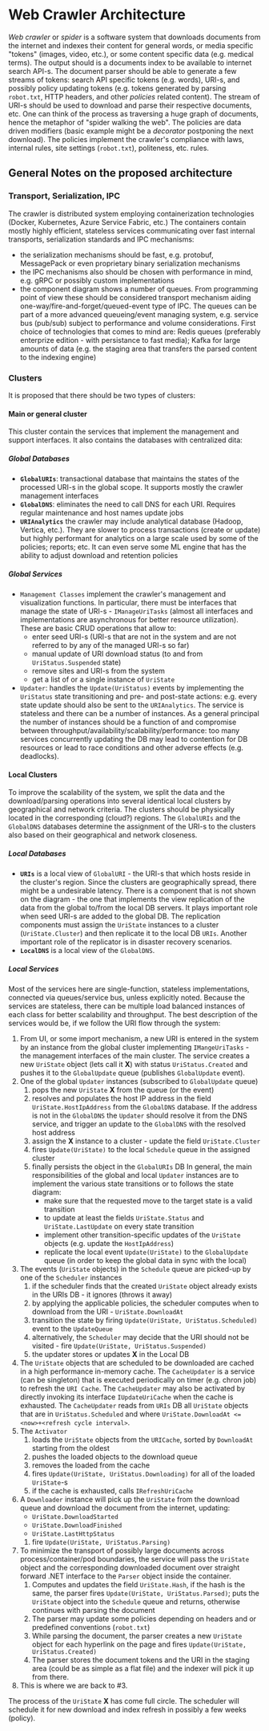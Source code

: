 # Web Crawler Architecture

*Web crawler* or *spider* is a software system that downloads documents from the internet and indexes their content for general words, or media specific "tokens" (images, video, etc.), or some content specific data (e.g. medical terms). The output should is a documents index to be available to internet search API-s. The document parser should be able to generate a few streams of tokens: search API specific tokens (e.g. words), URI-s, and possibly policy updating tokens (e.g. tokens generated by parsing `robot.txt`, HTTP headers, and other *policies* related content). The stream of URI-s should be used to download and parse their respective documents, etc. One can think of the process as traversing a huge graph of documents, hence the metaphor of "spider walking the web". The policies are data driven modifiers (basic example might be a *decorator* postponing the next download). The policies implement the crawler's compliance with laws, internal rules, site settings (`robot.txt`), politeness, etc. rules.

## General Notes on the proposed architecture

### Transport, Serialization, IPC

The crawler is distributed system employing containerization technologies (Docker, Kubernetes, Azure Service Fabric, etc.) The containers contain mostly highly efficient, stateless services communicating over fast internal transports, serialization standards and IPC mechanisms:

- the serialization mechanisms should be fast, e.g. protobuf, MessagePack or even proprietary binary serialization mechanisms
- the IPC mechanisms also should be chosen with performance in mind, e.g. gRPC or possibly custom implementations
- the component diagram shows a number of queues. From programming point of view these should be considered transport mechanism aiding one-way/fire-and-forget/queued-event type of IPC.
  The queues can be part of a more advanced queueing/event managing system, e.g. service bus (pub/sub) subject to performance and volume considerations. First choice of technologies that comes to mind are: Redis queues (preferably enterprize edition - with persistance to fast media); Kafka for large amounts of data (e.g. the staging area that transfers the parsed content to the indexing engine)

### Clusters

It is proposed that there should be two types of clusters:

#### Main or general cluster

This cluster contain the services that implement the management and support interfaces. It also contains the databases with centralized dita:

##### Global Databases

- **`GlobalURIs`**: transactional database that maintains the states of the processed URI-s in the global scope. It supports mostly the crawler management interfaces
- **`GlobalDNS`**: eliminates the need to call DNS for each URI. Requires regular maintenance and host names update jobs
- **`URIAnalytics`** the crawler may include analytical database (Hadoop, Vertica, etc.). They are slower to process transactions (create or update) but highly performant for analytics on a large scale used by some of the policies; reports; etc. It can even serve some ML engine that has the ability to adjust download and retention policies

##### Global Services

- `Management Classes` implement the crawler's management and visualization functions. In particular, there must be interfaces that manage the state of URI-s - `IManageUriTasks` (almost all interfaces and implementations are asynchronous for better resource utilization). These are basic CRUD operations that allow to:
  - enter seed URI-s (URI-s that are not in the system and are not referred to by any of the managed URI-s so far)
  - manual update of URI download status (to and from `UriStatus.Suspended` state)
  - remove sites and URI-s from the system
  - get a list of or a single instance of `UriState`
- `Updater`: handles the `Update(UriStatus)` events by implementing the `UriStatus` state transitioning and pre- and post-state actions: e.g. every state update should also be sent to the `URIAnalytics`. The service is stateless and there can be a number of instances. As a general principal the number of instances should be a function of and compromise between throughput/availability/scalability/performance: too many services concurrently updating the DB may lead to contention for DB resources or lead to race conditions and other adverse effects (e.g. deadlocks).

#### Local Clusters

To improve the scalability of the system, we split the data and the download/parsing operations into several identical local clusters by geographical and network criteria. The clusters should be physically located in the corresponding (cloud?) regions. The `GlobalURIs` and the `GlobalDNS` databases determine the assignment of the URI-s to the clusters also based on their geographical and network closeness.

##### Local Databases

- **`URIs`** is a local view of `GlobalURI` - the URI-s that which hosts reside in the cluster's region. Since the clusters are geographically spread, there might be a undesirable latency. There is a component that is not shown on the diagram - the one that implements the view replication of the data from the global to/from the local DB servers. It plays important role when seed URI-s are added to the global DB. The replication components must assign the `UriState` instances to a cluster (`UriState.Cluster`) and then replicate it to the local DB `URIs`. Another important role of the replicator is in disaster recovery scenarios.
- **`LocalDNS`** is a local view of the `GlobalDNS`.

##### Local Services

Most of the services here are single-function, stateless implementations, connected via queues/service bus, unless explicitly noted. Because the services are stateless, there can be multiple load balanced instances of each class for better scalability and throughput. The best description of the services would be, if we follow the URI flow through the system:

1. From UI, or some import mechanism, a new URI is entered in the system by an instance from the global cluster implementing `IMangeUriTasks` - the management interfaces of the main cluster. The service creates a new `UriState` object (lets call it ****X****) with status `UriStatus.Created` and pushes it to the `GlobalUpdate` queue (publishes `GlobalUpdate` event).
1. One of the global `Updater` instances (subscribed to `GlobalUpdate` queue)
   1. pops the new `UriState` **X** from the queue (or the event)
   1. resolves and populates the host IP address in the field `UriState.HostIpAddress` from the `GlobalDNS` database. If the address is not in the `GlobalDNS` the `Updater` should resolve it from the DNS service, and trigger an update to the `GlobalDNS` with the resolved host address
   1. assign the **X** instance to a cluster - update the field `UriState.Cluster`
   1. fires `Update(UriState)` to the local `Schedule` queue in the assigned cluster
   1. finally persists the object in the `GlobalURIs` DB
    In general, the main responsibilities of the global and local `Updater` instances are to implement the various state transitions or to follows the state diagram:
      - make sure that the requested move to the target state is a valid transition
      - to update at least the fields `UriState.Status` and  `UriState.LastUpdate` on every state transition
      - implement other transition-specific updates of the `UriState` objects (e.g. update the `HostIpAddress`)
      - replicate the local event `Update(UriState)` to the `GlobalUpdate` queue (in order to keep the global data in sync with the local)
1. The events (`UriState` objects) in the `Schedule` queue are picked-up by one of the `Scheduler` instances
   1. if the scheduler finds that the created `UriState` object already exists in the URIs DB - it ignores (throws it away)
   1. by applying the applicable policies, the scheduler computes when to download from the URI - `UriState.DownloadAt`
   1. transition the state by firing `Update(UriState, UriStatus.Scheduled)` event to the `UpdateQueue`
   1. alternatively, the `Scheduler` may decide that the URI should not be visited - fire `Update(UriState, UriStatus.Suspended)`
   1. the updater stores or updates **X** in the Local DB
1. The `UriState` objects that are scheduled to be downloaded are cached in a high performance in-memory cache. The `CacheUpdater` is a service (can be singleton) that is executed periodically on timer (e.g. chron job) to refresh the `URI Cache`. The `CacheUpdater` may also be activated by directly invoking its interface `IUpdateUriCache` when the cache is exhausted. The `CacheUpdater` reads from `URIs` DB all `UriState` objects that are in `UriStatus.Scheduled` and where `UriState.DownloadAt <= <now>+<refresh cycle interval>`.
1. The `Activator`
   1. loads the `UriState` objects from the `URICache`, sorted by `DownloadAt` starting from the oldest
   1. pushes the loaded objects to the download queue
   1. removes the loaded from the cache
   1. fires `Update(UriState, UriStatus.Downloading)` for all of the loaded `UriState`-s
   1. if the cache is exhausted, calls `IRefreshUriCache`
1. A `Downloader` instance will pick up the `UriState` from the download queue and download the document from the internet, updating:
   - `UriState.DownloadStarted`
   - `UriState.DownloadFinished`
   - `UriState.LastHttpStatus`
   1. fire `Update(UriState, UriStatus.Parsing)`
1. To minimize the transport of possibly large documents across process/container/pod boundaries, the service will pass the `UriState` object and the corresponding downloaded document over straight forward .NET interface to the `Parser` object inside the container.
   1. Computes and updates the field `UriState.Hash`, if the hash is the same, the parser fires `Update(UriState, UriStatus.Parsed)`; puts the `UriState` object into the `Schedule` queue and returns, otherwise continues with parsing the document
   1. The parser may update some policies depending on headers and or predefined conventions (`robot.txt`)
   1. While parsing the document, the parser creates a new `UriState` object for each hyperlink on the page and fires `Update(UriState, UriStatus.Created)`
   1. The parser stores the document tokens and the URI in the staging area (could be as simple as a flat file) and the indexer will pick it up from there.
1. This is where we are back to #3.

The process of the `UriState` **X** has come full circle. The scheduler will schedule it for new download and index refresh in possibly a few weeks (policy).
